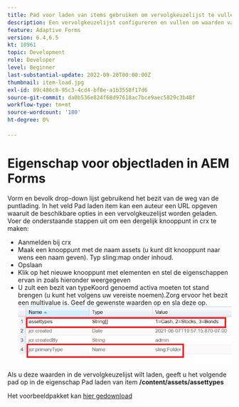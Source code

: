 ```yaml
---
title: Pad voor laden van items gebruiken om vervolgkeuzelijst te vullen
description: Een vervolgkeuzelijst configureren en vullen om waarden van een crx-knooppunt te lezen
feature: Adaptive Forms
version: 6.4,6.5
kt: 10961
topic: Development
role: Developer
level: Beginner
last-substantial-update: 2022-09-20T00:00:00Z
thumbnail: item-load.jpg
exl-id: 89c486c8-95c3-4cd4-bf8e-a1b3558f17d6
source-git-commit: da0b536e824f68d97618ac7bce9aec5829c3b48f
workflow-type: tm+mt
source-wordcount: '180'
ht-degree: 0%

---
```


# Eigenschap voor objectladen in AEM Forms

Vorm en bevolk drop-down lijst gebruikend het bezit van de weg van de puntlading.
In het veld Pad laden item kan een auteur een URL opgeven waaruit de beschikbare opties in een vervolgkeuzelijst worden geladen.
Voer de onderstaande stappen uit om een dergelijk knooppunt in crx te maken:
* Aanmelden bij crx
* Maak een knooppunt met de naam assets (u kunt dit knooppunt naar wens een naam geven). Typ sling:map onder inhoud.
* Opslaan
* Klik op het nieuwe knooppunt met elementen en stel de eigenschappen ervan in zoals hieronder weergegeven
* U zult een bezit van typeKoord genoemd activa moeten tot stand brengen (u kunt het volgens uw vereiste noemen).Zorg ervoor het bezit een multivalue is. Geef de gewenste waarden op en sla deze op.
   ![item-load-path](assets/item-load-path-crx.png)

Als u deze waarden in de vervolgkeuzelijst wilt laden, geeft u het volgende pad op in de eigenschap Pad laden van item  **/content/assets/assettypes**

Het voorbeeldpakket kan [hier gedownload](assets/item-load-path-package.zip)

